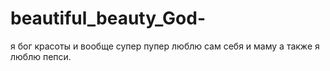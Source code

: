 # beautiful_beauty_God-
я бог красоты и вообще супер пупер люблю сам себя и маму а также я люблю пепси.
